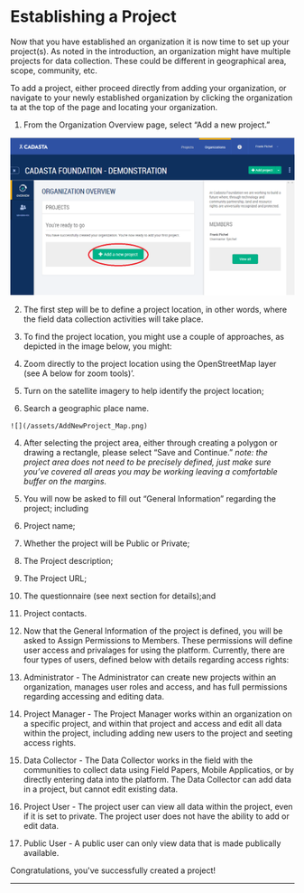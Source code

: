 # Establishing a Project

Now that you have established an organization it is now time to set up your project\(s\). As noted in the introduction, an organization might have multiple projects for data collection. These could be different in geographical area, scope, community, etc.

To add a project, either proceed directly from adding your organization, or navigate to your newly established organization by clicking the organization ta at the top of the page and locating your organization.

1. From the Organization Overview page, select “Add a new project.”

  ![](/assets/AddProject.png)

2. The first step will be to define a project location, in other words, where the field data collection activities will take place.

3. To find the project location, you might use a couple of approaches, as depicted in the image below, you might:

  1. Zoom directly to the project location using the OpenStreetMap layer \(see A below for zoom tools\)’.

  2. Turn on the satellite imagery to help identify the project location;

  3. Search a geographic place name.

    ![](/assets/AddNewProject_Map.png)


4. After selecting the project area, either through creating a polygon or drawing a rectangle, please select “Save and Continue.” _note: the project area does not need to be precisely defined, just make sure you’ve covered all areas you may be working leaving a comfortable buffer on the margins._

5. You will now be asked to fill out “General Information” regarding the project; including

  1. Project name;

  2. Whether the project will be Public or Private;

  3. The Project description;

  4. The Project URL;

  5. The questionnaire \(see next section for details\);and

  6. Project contacts.


6. Now that the General Information of the project is defined, you will be asked to Assign Permissions to Members.  These permissions will define user access and privalages for using the platform.  Currently, there are four types of users, defined below with details regarding access rights:
  1. Administrator - The Administrator can create new projects within an organization, manages user roles and access, and has full permissions regarding accessing and editing data.
  2. Project Manager - The Project Manager works within an organization on a specific project, and within that project and access and edit all data within the project, including adding new users to the project and seeting access rights.
  3. Data Collector - The Data Collector works in the field with the communities to collect data using Field Papers, Mobile Applicatios, or by directly entering data into the platform.  The Data Collector can add data in a project, but cannot edit existing data.
  4. Project User - The project user can view all data within the project, even if it is set to private. The project user does not have the ability to add or edit data.
  5. Public User - A public user can only view data that is made publically available.


Congratulations, you've successfully created a project!

---

